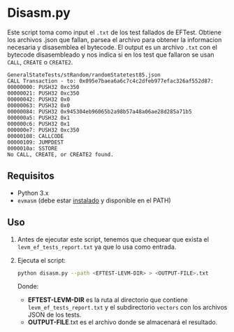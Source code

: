 # Disasm.py

Este script toma como input el `.txt` de los test fallados de EFTest. Obtiene los archivos .json que fallan, parsea el archivo para obtener la informacion necesaria y disasemblea el bytecode. El output es un archivo `.txt` con el bytecode disasembleado y nos indica si en los test que fallaron se usan `CALL`, `CREATE` o `CREATE2`.

```
GeneralStateTests/stRandom/randomStatetest85.json
CALL Transaction - to: 0x095e7baea6a6c7c4c2dfeb977efac326af552d87:
00000000: PUSH32 0xc350
00000021: PUSH32 0xc350
00000042: PUSH32 0x0
00000063: PUSH32 0x0
00000084: PUSH32 0x945304eb96065b2a98b57a48a06ae28d285a71b5
000000a5: PUSH32 0x1
000000c6: PUSH32 0x1
000000e7: PUSH32 0xc350
00000108: CALLCODE
00000109: JUMPDEST
0000010a: SSTORE
No CALL, CREATE, or CREATE2 found.
```

## Requisitos

- Python 3.x
- `evmasm` (debe estar [instalado](https://github.com/crytic/pyevmasm?tab=readme-ov-file#installation) y disponible en el PATH)

## Uso

1. Antes de ejecutar este script, tenemos que chequear que exista el `levm_ef_tests_report.txt` ya que lo usa como entrada.
2. Ejecuta el script:

   ```sh
   python disasm.py --path <EFTEST-LEVM-DIR> > <OUTPUT-FILE>.txt
   ```

   Donde:

   - **EFTEST-LEVM-DIR** es la ruta al directorio que contiene `levm_ef_tests_report.txt` y el subdirectorio `vectors` con los archivos JSON de los tests.
   - **OUTPUT-FILE**.txt es el archivo donde se almacenará el resultado.
